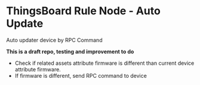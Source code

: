 # ThingsBoard Rule Node - Auto Update
Auto updater device by RPC Command

**This is a draft repo, testing and improvement to do**

* Check if related assets attribute firmware is different than current device attribute firmware.
* If firmware is different, send RPC command to device
